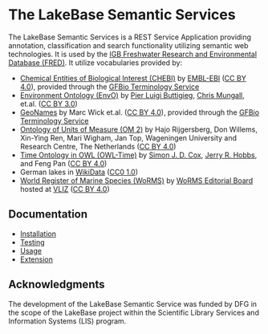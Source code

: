 # The LakeBase Semantic Services

The LakeBase Semantic Services is a REST Service Application providing annotation, classification and search functionality utilizing semantic web technologies.
It is used by the [IGB Freshwater Research and Environmental Database (FRED)](https://fred.igb-berlin.de/).
It utilize vocabularies provided by:

* [Chemical Entities of Biological Interest (CHEBI)](https://www.ebi.ac.uk/chebi/) by [EMBL-EBI](https://www.ebi.ac.uk/) ([CC BY 4.0](https://creativecommons.org/licenses/by/4.0/)), provided through the [GFBio Terminology Service](https://terminologies.gfbio.org/)
* [Environment Ontology (EnvO)](http://environmentontology.org/) by [Pier Luigi Buttigieg](http://orcid.org/0000-0002-4366-3088), [Chris Mungall](https://orcid.org/0000-0002-6601-2165), et.al. ([CC BY 3.0](https://creativecommons.org/licenses/by/3.0/))
* [GeoNames](http://www.geonames.org/) by Marc Wick et.al. ([CC BY 4.0](https://creativecommons.org/licenses/by/4.0/)), provided through the [GFBio Terminology Service](https://terminologies.gfbio.org/)
* [Ontology of Units of Measure (OM 2)](https://github.com/HajoRijgersberg/OM) by Hajo Rijgersberg, Don Willems, Xin-Ying Ren, Mari Wigham, Jan Top, Wageningen University and Research Centre, The Netherlands ([CC BY 4.0](https://creativecommons.org/licenses/by/4.0/))
* [Time Ontology in OWL (OWL-Time)](https://www.w3.org/TR/owl-time/) by [Simon J. D. Cox](http://orcid.org/0000-0002-3884-3420), [Jerry R. Hobbs](https://en.wikipedia.org/wiki/Jerry_Hobbs), and Feng Pan ([CC BY 4.0](https://creativecommons.org/licenses/by/4.0/))
* German lakes in [WikiData](https://www.wikidata.org/) ([CC0 1.0](https://creativecommons.org/publicdomain/zero/1.0/))
* [World Register of Marine Species (WoRMS)](http://www.marinespecies.org/) by [WoRMS Editorial Board](http://www.marinespecies.org/aphia.php?p=popup&name=citation) hosted at [VLIZ](http://www.vliz.be/) ([CC BY 4.0](https://creativecommons.org/licenses/by/4.0/))

## Documentation

* [Installation](installation.md)
* [Testing](testing.md)
* [Usage](usage.md)
* [Extension](extension.md)

## Acknowledgments

The development of the LakeBase Semantic Service was funded by DFG in the scope of the LakeBase project within the Scientific Library Services and Information Systems (LIS) program.